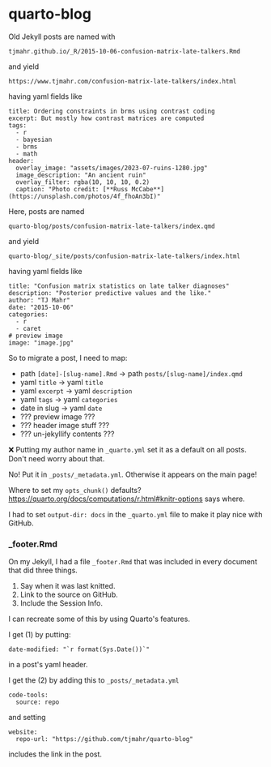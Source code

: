 # quarto-blog

Old Jekyll posts are named with 

`tjmahr.github.io/_R/2015-10-06-confusion-matrix-late-talkers.Rmd`

and yield 

`https://www.tjmahr.com/confusion-matrix-late-talkers/index.html`

having yaml fields like

```
title: Ordering constraints in brms using contrast coding
excerpt: But mostly how contrast matrices are computed
tags: 
  - r
  - bayesian
  - brms
  - math
header:
  overlay_image: "assets/images/2023-07-ruins-1280.jpg"
  image_description: "An ancient ruin"
  overlay_filter: rgba(10, 10, 10, 0.2)
  caption: "Photo credit: [**Russ McCabe**](https://unsplash.com/photos/4f_fhoAn3bI)"
```

Here, posts are named 

`quarto-blog/posts/confusion-matrix-late-talkers/index.qmd`

and yield

`quarto-blog/_site/posts/confusion-matrix-late-talkers/index.html`

having yaml fields like

```
title: "Confusion matrix statistics on late talker diagnoses"
description: "Posterior predictive values and the like."
author: "TJ Mahr"
date: "2015-10-06"
categories: 
  - r
  - caret
# preview image
image: "image.jpg"
```

So to migrate a post, I need to map:

- path `[date]-[slug-name].Rmd` -> path `posts/[slug-name]/index.qmd`
- yaml `title` -> yaml `title`
- yaml `excerpt` -> yaml `description`
- yaml `tags` -> yaml `categories`
- date in slug -> yaml `date`
- ??? preview image ???
- ??? header image stuff ???
- ??? un-jekyllify contents ???


❌ Putting my author name in `_quarto.yml` set it as a default on all posts. Don't need worry about that.

No! Put it in `_posts/_metadata.yml`. Otherwise it appears on the main page!

Where to set my `opts_chunk()` defaults? https://quarto.org/docs/computations/r.html#knitr-options says where.

I had to set `output-dir: docs` in the `_quarto.yml` file to make it play nice with GitHub.

### _footer.Rmd

On my Jekyll, I had a file `_footer.Rmd` that was included in every document that did three things.

1. Say when it was last knitted.
2. Link to the source on GitHub.
3. Include the Session Info.

I can recreate some of this by using Quarto's features.

I get (1) by putting:

```
date-modified: "`r format(Sys.Date())`" 
```

in a post's yaml header.

I get the (2) by adding this to  `_posts/_metadata.yml` 

```
code-tools:
  source: repo
```

and setting 

```
website:
  repo-url: "https://github.com/tjmahr/quarto-blog"
```

includes the link in the post.


